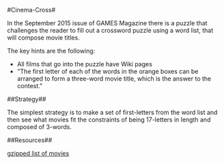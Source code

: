 #Cinema-Cross#

In the September 2015 issue of GAMES Magazine there is a puzzle that challenges the reader to fill out a crossword puzzle using a word list, that will compose movie titles.

The key hints are the following:

- All films that go into the puzzle have Wiki pages
- "The first letter of each of the words in the orange boxes can be arranged to form a three-word movie title, which is the answer to the contest."

##Strategy##

The simplest strategy is to make a set of first-letters from the word list and then see what movies fit the constraints of being 17-letters in length and composed of 3-words.

##Resources##

[gzipped list of movies](ftp://ftp.fu-berlin.de/pub/misc/movies/database/movies.list.gz)